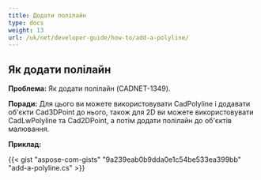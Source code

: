 ```yaml
---
title: Додати полілайн
type: docs
weight: 13
url: /uk/net/developer-guide/how-to/add-a-polyline/
---
```


## **Як додати полілайн**

**Проблема:** Як додати полілайн (CADNET-1349).

**Поради:** Для цього ви можете використовувати CadPolyline і додавати об'єкти Cad3DPoint до нього, також для 2D ви можете використовувати CadLwPolyline та Cad2DPoint, а потім додати полілайн до об'єктів малювання.

**Приклад:**

{{< gist "aspose-com-gists" "9a239eab0b9dda0e1c54be533ea399bb" "add-a-polyline.cs" >}}
